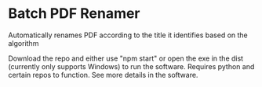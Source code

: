 # Batch PDF Renamer
Automatically renames PDF according to the title it identifies based on the algorithm

Download the repo and either use "npm start" or open the exe in the dist (currently only supports Windows) to run the software. Requires python and certain repos to function. See more details in the software.
